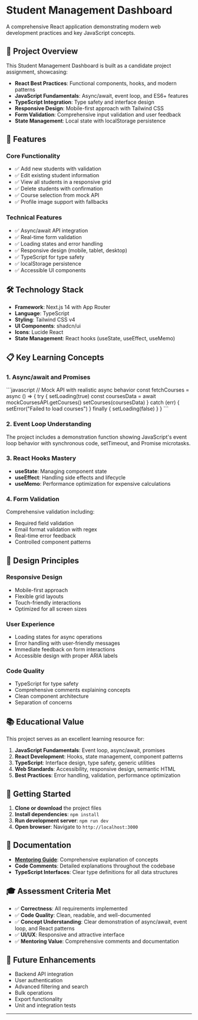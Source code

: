 # Student Management Dashboard

A comprehensive React application demonstrating modern web development practices and key JavaScript concepts.

## 🎯 Project Overview

This Student Management Dashboard is built as a candidate project assignment, showcasing:

- **React Best Practices**: Functional components, hooks, and modern patterns
- **JavaScript Fundamentals**: Async/await, event loop, and ES6+ features
- **TypeScript Integration**: Type safety and interface design
- **Responsive Design**: Mobile-first approach with Tailwind CSS
- **Form Validation**: Comprehensive input validation and user feedback
- **State Management**: Local state with localStorage persistence

## 🚀 Features

### Core Functionality
- ✅ Add new students with validation
- ✅ Edit existing student information
- ✅ View all students in a responsive grid
- ✅ Delete students with confirmation
- ✅ Course selection from mock API
- ✅ Profile image support with fallbacks

### Technical Features
- ✅ Async/await API integration
- ✅ Real-time form validation
- ✅ Loading states and error handling
- ✅ Responsive design (mobile, tablet, desktop)
- ✅ TypeScript for type safety
- ✅ localStorage persistence
- ✅ Accessible UI components

## 🛠️ Technology Stack

- **Framework**: Next.js 14 with App Router
- **Language**: TypeScript
- **Styling**: Tailwind CSS v4
- **UI Components**: shadcn/ui
- **Icons**: Lucide React
- **State Management**: React hooks (useState, useEffect, useMemo)

## 📋 Key Learning Concepts

### 1. Async/await and Promises
\`\`\`javascript
// Mock API with realistic async behavior
const fetchCourses = async () => {
  try {
    setLoading(true)
    const coursesData = await mockCoursesAPI.getCourses()
    setCourses(coursesData)
  } catch (err) {
    setError("Failed to load courses")
  } finally {
    setLoading(false)
  }
}
\`\`\`

### 2. Event Loop Understanding
The project includes a demonstration function showing JavaScript's event loop behavior with synchronous code, setTimeout, and Promise microtasks.

### 3. React Hooks Mastery
- **useState**: Managing component state
- **useEffect**: Handling side effects and lifecycle
- **useMemo**: Performance optimization for expensive calculations

### 4. Form Validation
Comprehensive validation including:
- Required field validation
- Email format validation with regex
- Real-time error feedback
- Controlled component patterns

## 🎨 Design Principles

### Responsive Design
- Mobile-first approach
- Flexible grid layouts
- Touch-friendly interactions
- Optimized for all screen sizes

### User Experience
- Loading states for async operations
- Error handling with user-friendly messages
- Immediate feedback on form interactions
- Accessible design with proper ARIA labels

### Code Quality
- TypeScript for type safety
- Comprehensive comments explaining concepts
- Clean component architecture
- Separation of concerns

## 📚 Educational Value

This project serves as an excellent learning resource for:

1. **JavaScript Fundamentals**: Event loop, async/await, promises
2. **React Development**: Hooks, state management, component patterns
3. **TypeScript**: Interface design, type safety, generic utilities
4. **Web Standards**: Accessibility, responsive design, semantic HTML
5. **Best Practices**: Error handling, validation, performance optimization

## 🔧 Getting Started

1. **Clone or download** the project files
2. **Install dependencies**: `npm install`
3. **Run development server**: `npm run dev`
4. **Open browser**: Navigate to `http://localhost:3000`

## 📖 Documentation

- **[Mentoring Guide](./MENTORING_GUIDE.md)**: Comprehensive explanation of concepts
- **Code Comments**: Detailed explanations throughout the codebase
- **TypeScript Interfaces**: Clear type definitions for all data structures

## 🎓 Assessment Criteria Met

- ✅ **Correctness**: All requirements implemented
- ✅ **Code Quality**: Clean, readable, and well-documented
- ✅ **Concept Understanding**: Clear demonstration of async/await, event loop, and React patterns
- ✅ **UI/UX**: Responsive and attractive interface
- ✅ **Mentoring Value**: Comprehensive comments and documentation

## 🚀 Future Enhancements

- Backend API integration
- User authentication
- Advanced filtering and search
- Bulk operations
- Export functionality
- Unit and integration tests

---


